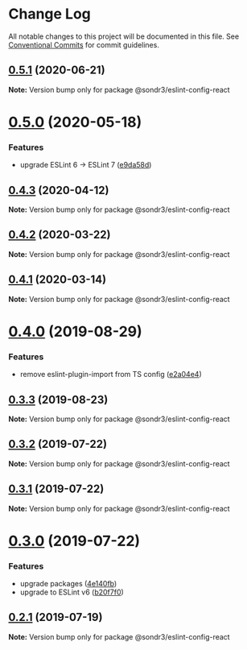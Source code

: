 # Change Log

All notable changes to this project will be documented in this file.
See [Conventional Commits](https://conventionalcommits.org) for commit guidelines.

## [0.5.1](https://github.com/sondr3/frontend-config/compare/@sondr3/eslint-config-react@0.5.0...@sondr3/eslint-config-react@0.5.1) (2020-06-21)

**Note:** Version bump only for package @sondr3/eslint-config-react





# [0.5.0](https://github.com/sondr3/frontend-config/compare/@sondr3/eslint-config-react@0.4.3...@sondr3/eslint-config-react@0.5.0) (2020-05-18)

### Features

- upgrade ESLint 6 -> ESLint 7 ([e9da58d](https://github.com/sondr3/frontend-config/commit/e9da58d1fcbf3e0a760d345d7b9b5e1187b44d07))

## [0.4.3](https://github.com/sondr3/frontend-config/compare/@sondr3/eslint-config-react@0.4.2...@sondr3/eslint-config-react@0.4.3) (2020-04-12)

**Note:** Version bump only for package @sondr3/eslint-config-react

## [0.4.2](https://github.com/sondr3/frontend-config/compare/@sondr3/eslint-config-react@0.4.1...@sondr3/eslint-config-react@0.4.2) (2020-03-22)

**Note:** Version bump only for package @sondr3/eslint-config-react

## [0.4.1](https://github.com/sondr3/frontend-config/compare/@sondr3/eslint-config-react@0.4.0...@sondr3/eslint-config-react@0.4.1) (2020-03-14)

**Note:** Version bump only for package @sondr3/eslint-config-react

# [0.4.0](https://github.com/sondr3/frontend-config/compare/@sondr3/eslint-config-react@0.3.3...@sondr3/eslint-config-react@0.4.0) (2019-08-29)

### Features

- remove eslint-plugin-import from TS config ([e2a04e4](https://github.com/sondr3/frontend-config/commit/e2a04e4))

## [0.3.3](https://github.com/sondr3/frontend-config/compare/@sondr3/eslint-config-react@0.3.2...@sondr3/eslint-config-react@0.3.3) (2019-08-23)

**Note:** Version bump only for package @sondr3/eslint-config-react

## [0.3.2](https://github.com/sondr3/frontend-config/compare/@sondr3/eslint-config-react@0.3.1...@sondr3/eslint-config-react@0.3.2) (2019-07-22)

**Note:** Version bump only for package @sondr3/eslint-config-react

## [0.3.1](https://github.com/sondr3/frontend-config/compare/@sondr3/eslint-config-react@0.3.0...@sondr3/eslint-config-react@0.3.1) (2019-07-22)

**Note:** Version bump only for package @sondr3/eslint-config-react

# [0.3.0](https://github.com/sondr3/frontend-config/compare/@sondr3/eslint-config-react@0.2.1...@sondr3/eslint-config-react@0.3.0) (2019-07-22)

### Features

- upgrade packages ([4e140fb](https://github.com/sondr3/frontend-config/commit/4e140fb))
- upgrade to ESLint v6 ([b20f7f0](https://github.com/sondr3/frontend-config/commit/b20f7f0))

## [0.2.1](https://github.com/sondr3/frontend-config/compare/@sondr3/eslint-config-react@0.2.0...@sondr3/eslint-config-react@0.2.1) (2019-07-19)

**Note:** Version bump only for package @sondr3/eslint-config-react
